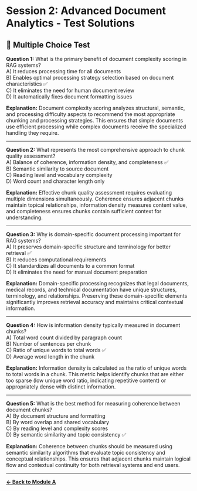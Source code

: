 # Session 2: Advanced Document Analytics - Test Solutions

## 📝 Multiple Choice Test

**Question 1:** What is the primary benefit of document complexity scoring in RAG systems?  
A) It reduces processing time for all documents  
B) Enables optimal processing strategy selection based on document characteristics ✅  
C) It eliminates the need for human document review  
D) It automatically fixes document formatting issues

**Explanation:** Document complexity scoring analyzes structural, semantic, and processing difficulty aspects to recommend the most appropriate chunking and processing strategies. This ensures that simple documents use efficient processing while complex documents receive the specialized handling they require.

---

**Question 2:** What represents the most comprehensive approach to chunk quality assessment?  
A) Balance of coherence, information density, and completeness ✅  
B) Semantic similarity to source document  
C) Reading level and vocabulary complexity  
D) Word count and character length only

**Explanation:** Effective chunk quality assessment requires evaluating multiple dimensions simultaneously. Coherence ensures adjacent chunks maintain topical relationships, information density measures content value, and completeness ensures chunks contain sufficient context for understanding.

---

**Question 3:** Why is domain-specific document processing important for RAG systems?  
A) It preserves domain-specific structure and terminology for better retrieval ✅  
B) It reduces computational requirements  
C) It standardizes all documents to a common format  
D) It eliminates the need for manual document preparation

**Explanation:** Domain-specific processing recognizes that legal documents, medical records, and technical documentation have unique structures, terminology, and relationships. Preserving these domain-specific elements significantly improves retrieval accuracy and maintains critical contextual information.

---

**Question 4:** How is information density typically measured in document chunks?  
A) Total word count divided by paragraph count  
B) Number of sentences per chunk  
C) Ratio of unique words to total words ✅  
D) Average word length in the chunk

**Explanation:** Information density is calculated as the ratio of unique words to total words in a chunk. This metric helps identify chunks that are either too sparse (low unique word ratio, indicating repetitive content) or appropriately dense with distinct information.

---

**Question 5:** What is the best method for measuring coherence between document chunks?  
A) By document structure and formatting  
B) By word overlap and shared vocabulary  
C) By reading level and complexity scores  
D) By semantic similarity and topic consistency ✅

**Explanation:** Coherence between chunks should be measured using semantic similarity algorithms that evaluate topic consistency and conceptual relationships. This ensures that adjacent chunks maintain logical flow and contextual continuity for both retrieval systems and end users.

---

[**← Back to Module A**](Session2_ModuleA_Document_Analytics.md)
